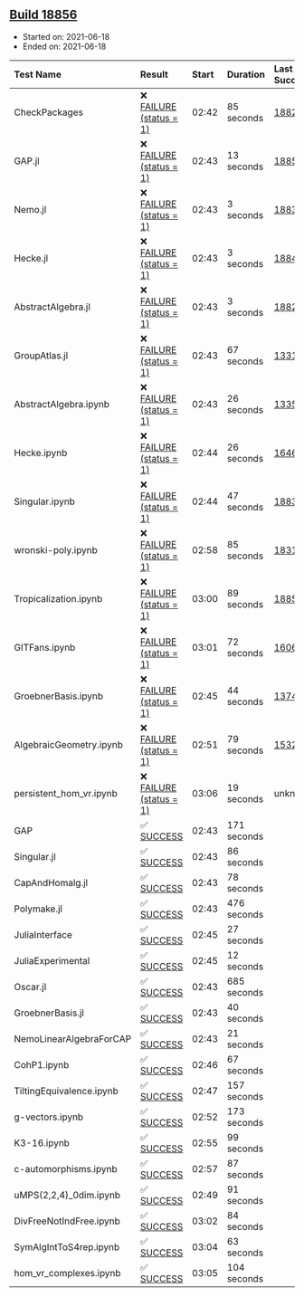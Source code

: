## [Build 18856](https://oscarci.mathematik.uni-kl.de/job/oscar/18856/)

* Started on: 2021-06-18
* Ended on: 2021-06-18

| Test Name    | Result | Start | Duration | Last Success | First Failure |
|:-------------|:-------|:------|:---------|:-------------|:--------------|
| CheckPackages | ❌ [FAILURE (status = 1)](https://oscarci.mathematik.uni-kl.de/job/oscar/18856/artifact/logs/build-18856/CheckPackages.log) | 02:42 | 85 seconds | [18822](https://oscarci.mathematik.uni-kl.de/job/oscar/18822/) | [18823](https://oscarci.mathematik.uni-kl.de/job/oscar/18823/) |
| GAP.jl | ❌ [FAILURE (status = 1)](https://oscarci.mathematik.uni-kl.de/job/oscar/18856/artifact/logs/build-18856/GAP.jl.log) | 02:43 | 13 seconds | [18855](https://oscarci.mathematik.uni-kl.de/job/oscar/18855/) | [18856](https://oscarci.mathematik.uni-kl.de/job/oscar/18856/) |
| Nemo.jl | ❌ [FAILURE (status = 1)](https://oscarci.mathematik.uni-kl.de/job/oscar/18856/artifact/logs/build-18856/Nemo.jl.log) | 02:43 | 3 seconds | [18835](https://oscarci.mathematik.uni-kl.de/job/oscar/18835/) | [18836](https://oscarci.mathematik.uni-kl.de/job/oscar/18836/) |
| Hecke.jl | ❌ [FAILURE (status = 1)](https://oscarci.mathematik.uni-kl.de/job/oscar/18856/artifact/logs/build-18856/Hecke.jl.log) | 02:43 | 3 seconds | [18841](https://oscarci.mathematik.uni-kl.de/job/oscar/18841/) | [18842](https://oscarci.mathematik.uni-kl.de/job/oscar/18842/) |
| AbstractAlgebra.jl | ❌ [FAILURE (status = 1)](https://oscarci.mathematik.uni-kl.de/job/oscar/18856/artifact/logs/build-18856/AbstractAlgebra.jl.log) | 02:43 | 3 seconds | [18822](https://oscarci.mathematik.uni-kl.de/job/oscar/18822/) | [18823](https://oscarci.mathematik.uni-kl.de/job/oscar/18823/) |
| GroupAtlas.jl | ❌ [FAILURE (status = 1)](https://oscarci.mathematik.uni-kl.de/job/oscar/18856/artifact/logs/build-18856/GroupAtlas.jl.log) | 02:43 | 67 seconds | [13311](https://oscarci.mathematik.uni-kl.de/job/oscar/13311/) | [13312](https://oscarci.mathematik.uni-kl.de/job/oscar/13312/) |
| AbstractAlgebra.ipynb | ❌ [FAILURE (status = 1)](https://oscarci.mathematik.uni-kl.de/job/oscar/18856/artifact/logs/build-18856/AbstractAlgebra.ipynb.log) | 02:43 | 26 seconds | [13355](https://oscarci.mathematik.uni-kl.de/job/oscar/13355/) | [13356](https://oscarci.mathematik.uni-kl.de/job/oscar/13356/) |
| Hecke.ipynb | ❌ [FAILURE (status = 1)](https://oscarci.mathematik.uni-kl.de/job/oscar/18856/artifact/logs/build-18856/Hecke.ipynb.log) | 02:44 | 26 seconds | [16463](https://oscarci.mathematik.uni-kl.de/job/oscar/16463/) | [16464](https://oscarci.mathematik.uni-kl.de/job/oscar/16464/) |
| Singular.ipynb | ❌ [FAILURE (status = 1)](https://oscarci.mathematik.uni-kl.de/job/oscar/18856/artifact/logs/build-18856/Singular.ipynb.log) | 02:44 | 47 seconds | [18835](https://oscarci.mathematik.uni-kl.de/job/oscar/18835/) | [18836](https://oscarci.mathematik.uni-kl.de/job/oscar/18836/) |
| wronski-poly.ipynb | ❌ [FAILURE (status = 1)](https://oscarci.mathematik.uni-kl.de/job/oscar/18856/artifact/logs/build-18856/wronski-poly.ipynb.log) | 02:58 | 85 seconds | [18314](https://oscarci.mathematik.uni-kl.de/job/oscar/18314/) | [18315](https://oscarci.mathematik.uni-kl.de/job/oscar/18315/) |
| Tropicalization.ipynb | ❌ [FAILURE (status = 1)](https://oscarci.mathematik.uni-kl.de/job/oscar/18856/artifact/logs/build-18856/Tropicalization.ipynb.log) | 03:00 | 89 seconds | [18855](https://oscarci.mathematik.uni-kl.de/job/oscar/18855/) | [18856](https://oscarci.mathematik.uni-kl.de/job/oscar/18856/) |
| GITFans.ipynb | ❌ [FAILURE (status = 1)](https://oscarci.mathematik.uni-kl.de/job/oscar/18856/artifact/logs/build-18856/GITFans.ipynb.log) | 03:01 | 72 seconds | [16068](https://oscarci.mathematik.uni-kl.de/job/oscar/16068/) | [16069](https://oscarci.mathematik.uni-kl.de/job/oscar/16069/) |
| GroebnerBasis.ipynb | ❌ [FAILURE (status = 1)](https://oscarci.mathematik.uni-kl.de/job/oscar/18856/artifact/logs/build-18856/GroebnerBasis.ipynb.log) | 02:45 | 44 seconds | [13748](https://oscarci.mathematik.uni-kl.de/job/oscar/13748/) | [13749](https://oscarci.mathematik.uni-kl.de/job/oscar/13749/) |
| AlgebraicGeometry.ipynb | ❌ [FAILURE (status = 1)](https://oscarci.mathematik.uni-kl.de/job/oscar/18856/artifact/logs/build-18856/AlgebraicGeometry.ipynb.log) | 02:51 | 79 seconds | [15322](https://oscarci.mathematik.uni-kl.de/job/oscar/15322/) | [15323](https://oscarci.mathematik.uni-kl.de/job/oscar/15323/) |
| persistent_hom_vr.ipynb | ❌ [FAILURE (status = 1)](https://oscarci.mathematik.uni-kl.de/job/oscar/18856/artifact/logs/build-18856/persistent_hom_vr.ipynb.log) | 03:06 | 19 seconds | unknown | unknown |
| GAP | ✅ [SUCCESS](https://oscarci.mathematik.uni-kl.de/job/oscar/18856/artifact/logs/build-18856/GAP.log) | 02:43 | 171 seconds |  |  |
| Singular.jl | ✅ [SUCCESS](https://oscarci.mathematik.uni-kl.de/job/oscar/18856/artifact/logs/build-18856/Singular.jl.log) | 02:43 | 86 seconds |  |  |
| CapAndHomalg.jl | ✅ [SUCCESS](https://oscarci.mathematik.uni-kl.de/job/oscar/18856/artifact/logs/build-18856/CapAndHomalg.jl.log) | 02:43 | 78 seconds |  |  |
| Polymake.jl | ✅ [SUCCESS](https://oscarci.mathematik.uni-kl.de/job/oscar/18856/artifact/logs/build-18856/Polymake.jl.log) | 02:43 | 476 seconds |  |  |
| JuliaInterface | ✅ [SUCCESS](https://oscarci.mathematik.uni-kl.de/job/oscar/18856/artifact/logs/build-18856/JuliaInterface.log) | 02:45 | 27 seconds |  |  |
| JuliaExperimental | ✅ [SUCCESS](https://oscarci.mathematik.uni-kl.de/job/oscar/18856/artifact/logs/build-18856/JuliaExperimental.log) | 02:45 | 12 seconds |  |  |
| Oscar.jl | ✅ [SUCCESS](https://oscarci.mathematik.uni-kl.de/job/oscar/18856/artifact/logs/build-18856/Oscar.jl.log) | 02:43 | 685 seconds |  |  |
| GroebnerBasis.jl | ✅ [SUCCESS](https://oscarci.mathematik.uni-kl.de/job/oscar/18856/artifact/logs/build-18856/GroebnerBasis.jl.log) | 02:43 | 40 seconds |  |  |
| NemoLinearAlgebraForCAP | ✅ [SUCCESS](https://oscarci.mathematik.uni-kl.de/job/oscar/18856/artifact/logs/build-18856/NemoLinearAlgebraForCAP.log) | 02:43 | 21 seconds |  |  |
| CohP1.ipynb | ✅ [SUCCESS](https://oscarci.mathematik.uni-kl.de/job/oscar/18856/artifact/logs/build-18856/CohP1.ipynb.log) | 02:46 | 67 seconds |  |  |
| TiltingEquivalence.ipynb | ✅ [SUCCESS](https://oscarci.mathematik.uni-kl.de/job/oscar/18856/artifact/logs/build-18856/TiltingEquivalence.ipynb.log) | 02:47 | 157 seconds |  |  |
| g-vectors.ipynb | ✅ [SUCCESS](https://oscarci.mathematik.uni-kl.de/job/oscar/18856/artifact/logs/build-18856/g-vectors.ipynb.log) | 02:52 | 173 seconds |  |  |
| K3-16.ipynb | ✅ [SUCCESS](https://oscarci.mathematik.uni-kl.de/job/oscar/18856/artifact/logs/build-18856/K3-16.ipynb.log) | 02:55 | 99 seconds |  |  |
| c-automorphisms.ipynb | ✅ [SUCCESS](https://oscarci.mathematik.uni-kl.de/job/oscar/18856/artifact/logs/build-18856/c-automorphisms.ipynb.log) | 02:57 | 87 seconds |  |  |
| uMPS(2,2,4)_0dim.ipynb | ✅ [SUCCESS](https://oscarci.mathematik.uni-kl.de/job/oscar/18856/artifact/logs/build-18856/uMPS-2-2-4-_0dim.ipynb.log) | 02:49 | 91 seconds |  |  |
| DivFreeNotIndFree.ipynb | ✅ [SUCCESS](https://oscarci.mathematik.uni-kl.de/job/oscar/18856/artifact/logs/build-18856/DivFreeNotIndFree.ipynb.log) | 03:02 | 84 seconds |  |  |
| SymAlgIntToS4rep.ipynb | ✅ [SUCCESS](https://oscarci.mathematik.uni-kl.de/job/oscar/18856/artifact/logs/build-18856/SymAlgIntToS4rep.ipynb.log) | 03:04 | 63 seconds |  |  |
| hom_vr_complexes.ipynb | ✅ [SUCCESS](https://oscarci.mathematik.uni-kl.de/job/oscar/18856/artifact/logs/build-18856/hom_vr_complexes.ipynb.log) | 03:05 | 104 seconds |  |  |

